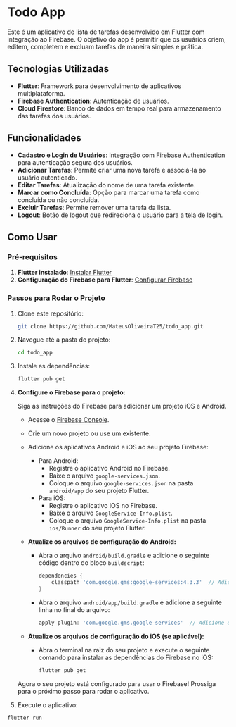 # Todo App

Este é um aplicativo de lista de tarefas desenvolvido em Flutter com integração ao Firebase. O objetivo do app é permitir que os usuários criem, editem, completem e excluam tarefas de maneira simples e prática.

## Tecnologias Utilizadas

- **Flutter**: Framework para desenvolvimento de aplicativos multiplataforma.
- **Firebase Authentication**: Autenticação de usuários.
- **Cloud Firestore**: Banco de dados em tempo real para armazenamento das tarefas dos usuários.

## Funcionalidades

- **Cadastro e Login de Usuários**: Integração com Firebase Authentication para autenticação segura dos usuários.
- **Adicionar Tarefas**: Permite criar uma nova tarefa e associá-la ao usuário autenticado.
- **Editar Tarefas**: Atualização do nome de uma tarefa existente.
- **Marcar como Concluída**: Opção para marcar uma tarefa como concluída ou não concluída.
- **Excluir Tarefas**: Permite remover uma tarefa da lista.
- **Logout**: Botão de logout que redireciona o usuário para a tela de login.

## Como Usar

### Pré-requisitos

1. **Flutter instalado**: [Instalar Flutter](https://docs.flutter.dev/get-started/install)
2. **Configuração do Firebase para Flutter**: [Configurar Firebase](https://firebase.google.com/docs/flutter/setup)

### Passos para Rodar o Projeto

1. Clone este repositório:
    ```bash
   git clone https://github.com/MateusOliveiraT25/todo_app.git

2. Navegue até a pasta do projeto:
     ```bash
   cd todo_app
     
4. Instale as dependências:
    ```bash
   flutter pub get
    
6. **Configure o Firebase para o projeto:**

   Siga as instruções do Firebase para adicionar um projeto iOS e Android.

   - Acesse o [Firebase Console](https://console.firebase.google.com/).
   - Crie um novo projeto ou use um existente.
   - Adicione os aplicativos Android e iOS ao seu projeto Firebase:
     - Para Android:
       - Registre o aplicativo Android no Firebase.
       - Baixe o arquivo `google-services.json`.
       - Coloque o arquivo `google-services.json` na pasta `android/app` do seu projeto Flutter.
     - Para iOS:
       - Registre o aplicativo iOS no Firebase.
       - Baixe o arquivo `GoogleService-Info.plist`.
       - Coloque o arquivo `GoogleService-Info.plist` na pasta `ios/Runner` do seu projeto Flutter.
   
   - **Atualize os arquivos de configuração do Android:**
     - Abra o arquivo `android/build.gradle` e adicione o seguinte código dentro do bloco `buildscript`:
       ```gradle
       dependencies {
           classpath 'com.google.gms:google-services:4.3.3'  // Adicione esta linha
       }
       ```
     - Abra o arquivo `android/app/build.gradle` e adicione a seguinte linha no final do arquivo:
       ```gradle
       apply plugin: 'com.google.gms.google-services'  // Adicione esta linha
       ```

   - **Atualize os arquivos de configuração do iOS (se aplicável):**
     - Abra o terminal na raiz do seu projeto e execute o seguinte comando para instalar as dependências do Firebase no iOS:
       ```bash
       flutter pub get
       ```

   Agora o seu projeto está configurado para usar o Firebase! Prossiga para o próximo passo para rodar o aplicativo.


8. Execute o aplicativo:
  ```bash
flutter run

